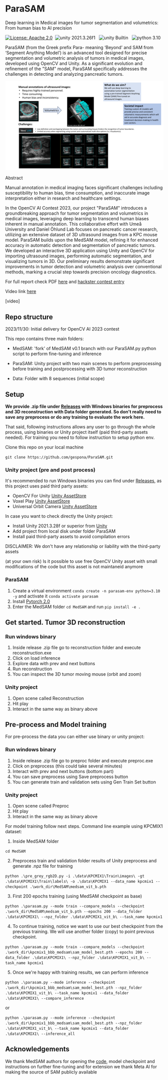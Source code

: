 # ParaSAM
Deep learning in Medical images for tumor segmentation and volumetrics: From human bias to AI precision

[![License: Apache 2.0](https://img.shields.io/badge/License-Apache%202.0-green.svg)](https://opensource.org/licenses/Apache)&nbsp;
<img src="https://img.shields.io/badge/unity-2021.3.26f1-green.svg?style=flat-square" alt="unity 2021.3.26f1">
&nbsp;
<img src="https://img.shields.io/badge/unity-Builtin-green.svg?style=flat-square" alt="unity Builtin">
&nbsp;
<img src="https://img.shields.io/badge/python-3.10-green.svg?style=flat-square" alt="python 3.10">
&nbsp;

ParaSAM (from the Greek prefix Para- meaning ‘Beyond’ and SAM from ‘Segment Anything Model’) is an advanced tool designed for precise segmentation and volumetric analysis of tumors in medical images, developed using OpenCV and Unity. As a significant evolution and refinement of the "SAM" model, ParaSAM specifically addresses the challenges in detecting and analyzing pancreatic tumors.

![img](media-readme/Volumetrics_Fig1.png)


Abstract

Manual annotation in medical imaging faces significant challenges including susceptibility to human bias, time consumption, and inaccurate image interpretation either in research and healthcare settings. 

In the OpenCV AI Contest 2023, our project "ParaSAM" introduces a groundbreaking approach for tumor segmentation and volumetrics in medical images, leveraging deep learning to transcend human biases inherent in manual annotation. This collaborative effort with Umeå University and Daniel Öhlund Lab focuses on pancreatic cancer research, utilizing an extensive dataset of 3D ultrasound images from a KPC mouse model. ParaSAM builds upon the MedSAM model, refining it for enhanced accuracy in automatic detection and segmentation of pancreatic tumors. We developed an interactive 3D application using Unity and OpenCV for importing ultrasound images, performing automatic segmentation, and visualizing tumors in 3D. Our preliminary results demonstrate significant improvements in tumor detection and volumetric analysis over conventional methods, marking a crucial step towards precision oncology diagnostics. 


For full report check PDF [here](media-readme/ParaSAM%20-%20OpenCV%20AI%202023%20contest.pdf) and [hackster contest entry](https://www.hackster.io/parasam/parasam-a2dcde)

Video link [here](https://youtu.be/qNulJCA25TQ)

[video]


## Repo structure
2023/11/30: Initial delivery for OpenCV AI 2023 contest

This repo contains three main folders:
- MedSAM: 'fork' of MedSAM v0.1 branch with our ParaSAM.py python script to perform fine-tuning and inference

- ParaSAM: Unity project with two main scenes to perform preprocessing before training and postprocessing with 3D tumor reconstruction

- Data: Folder with 8 sequences (initial scope)

## Setup

**We provide .zip file under [Releases](https://github.com/gespona/ParaSAM/releases) with Windows binaries for preprocess and 3D reconstruction with Data folder generated. So don't really need to save any preprocess or do any training to evaluate the work here.**

That said, following instructions allows any user to go through the whole process, using binaries or Unity project itself (paid third-party assets needed). For training you need to follow instruction to setup python env. 


Clone this repo on your local machine

`git clone https://github.com/gespona/ParaSAM.git`


### Unity project (pre and post process)

It's recommended to run Windows binaries you can find under [Releases](https://github.com/gespona/ParaSAM/releases), as this project uses paid third party assets:

- OpenCV For Unity [Unity AssetStore](https://assetstore.unity.com/packages/tools/integration/opencv-for-unity-21088)
- Voxel Play [Unity AssetStore](https://assetstore.unity.com/packages/tools/game-toolkits/voxel-play-2-201234)
- Universal Orbit Camera [Unity AssetStore](https://assetstore.unity.com/packages/tools/camera/universal-orbit-camera-244133)


In case you want to check directly the Unity project:
- Install Unity 2021.3.28f or superior from [Unity](https://www.unity.com)
- Add project from local disk under folder ParaSAM
- Install paid third-party assets to avoid compilation errors

DISCLAIMER: We don't have any relationship or liability with the third-party assets

(at your own risk) Is it possible to use free OpenCV Unity asset with small modifications of the code but this asset is not maintaneid anymore

### ParaSAM 

1. Create a virtual environment `conda create -n parasam-env python=3.10 -y` and activate it `conda activate parasam`
2. Install [Pytorch 2.0](https://pytorch.org/get-started/locally/)
3. Enter the MedSAM folder `cd MedSAM` and run `pip install -e .`

## Get started. Tumor 3D reconstruction

### Run windows binary

1. Inside release .zip file go to reconstruction folder and execute reconstruction.exe
2. Click on load inference
3. Explore data with prev and next buttons
4. Run reconstruction
5. You can inspect the 3D tumor moving mouse (orbit and zoom)

### Unity project

1. Open scene called Reconstruction
2. Hit play
3. Interact in the same way as binary above

## Pre-process and Model training

For pre-process the data you can either use binary or unity project:

### Run windows binary

1. Inside release .zip file go to preproc folder and execute preproc.exe
2. Click on preprocess (this could take several minutes)
3. Interact with prev and next buttons (bottom part)
4. You can save preprocess using Save preprocess button
5. You can generate train and validation sets using Gen Train Set button

### Unity project

1. Open scene called Preproc
2. Hit play
3. Interact in the same way as binary above

For model training follow next steps. Command line example using KPCMIX1 dataset:

1. Inside MedSAM folder

`cd MedSAM`

2. Preprocess train and validation folder results of Unity preprocess and generate .npz file for training

`python .\pre_grey_rgb2D.py -i .\data\KPCMIX1\Train\images\ -gt .\data\KPCMIX1\Train\labels\ -o .\data\KPCMIX1 --data_name kpcmix1 --checkpoint .\work_dir\MedSAM\medsam_vit_b.pth`

3. First 200 epochs training (using MedSAM checkpoint as base)

`python .\parasam.py --mode train --compare_models --checkpoint .\work_dir\MedSAM\medsam_vit_b.pth --epochs 200 --data_folder .\data\KPCMIX1\ --npz_folder .\data\KPCMIX1_vit_b\ --task_name kpcmix1`

4. To continue training, notice we want to use our best checkpoint from the previous training. We will use another folder (copy) to point previous checkpoint.

`python .\parasam.py --mode train --compare_models --checkpoint .\work_dir\kpcmix1_bbb_medsam\sam_model_best.pth --epochs 200 --data_folder .\data\KPCMIX1\ --npz_folder .\data\KPCMIX1_vit_b\ --task_name kpcmix1`

5. Once we're happy with training results, we can perform inference

`python .\parasam.py --mode inference --checkpoint .\work_dir\kpcmix1_bbb_medsam\sam_model_best.pth --npz_folder .\data\KPCMIX1_vit_b\ --task_name kpcmix1 --data_folder .\data\KPCMIX1\ --compare_inference`

or

`python .\parasam.py --mode inference --checkpoint .\work_dir\kpcmix1_bbb_medsam\sam_model_best.pth --npz_folder .\data\KPCMIX1_vit_b\ --task_name kpcmix1 --data_folder .\data\KPCMIX1\ --inference_all`

## Acknowledgements

We thank MedSAM authors for opening the [code](https://github.com/bowang-lab/MedSAM), model checkpoint and instructions on further fine-tuning and for extension we thank Meta AI for making the source of SAM publicly available

